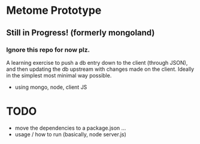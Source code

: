 # Metome Prototype
## Still in Progress! (formerly mongoland)
### Ignore this repo for now plz.
A learning exercise to push a db entry down to the client (through JSON), and then updating the db upstream with changes made on the client. Ideally in the simplest most minimal way possible.

- using mongo, node, client JS

# TODO
- move the dependencies to a package.json ...
- usage / how to run (basically, node server.js)
